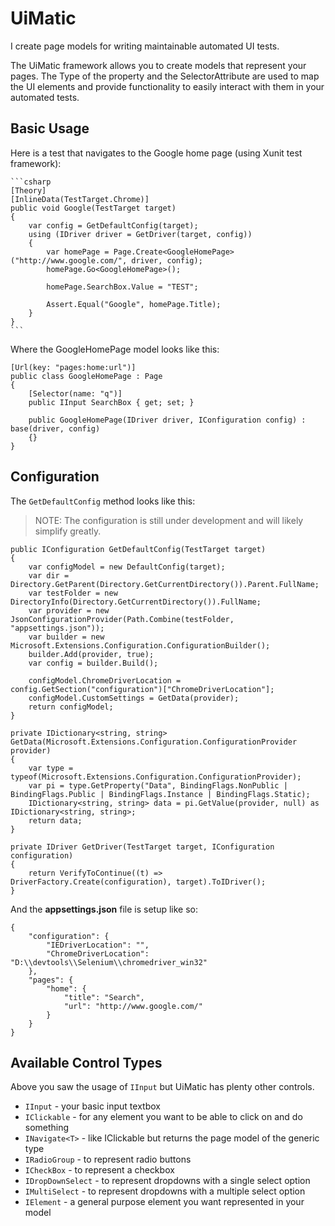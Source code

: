 # UiMatic
I create page models for writing maintainable automated UI tests.

The UiMatic framework allows you to create models that represent your pages. The Type of the property and the SelectorAttribute are used to map the UI elements and provide functionality to easily interact with them in your automated tests.

## Basic Usage

Here is a test that navigates to the Google home page (using Xunit test framework):

    ```csharp
    [Theory]
    [InlineData(TestTarget.Chrome)]
    public void Google(TestTarget target)
    {
        var config = GetDefaultConfig(target);
        using (IDriver driver = GetDriver(target, config))
        {
            var homePage = Page.Create<GoogleHomePage>("http://www.google.com/", driver, config);
            homePage.Go<GoogleHomePage>();

            homePage.SearchBox.Value = "TEST";

            Assert.Equal("Google", homePage.Title);
        }
    }
    ```
    
Where the GoogleHomePage model looks like this:

    [Url(key: "pages:home:url")]
    public class GoogleHomePage : Page
    {
        [Selector(name: "q")]
        public IInput SearchBox { get; set; }

        public GoogleHomePage(IDriver driver, IConfiguration config) : base(driver, config)
        {}
    }
    
## Configuration
The `GetDefaultConfig` method looks like this:

> NOTE: The configuration is still under development and will likely simplify greatly.

    public IConfiguration GetDefaultConfig(TestTarget target)
    {
        var configModel = new DefaultConfig(target);
        var dir = Directory.GetParent(Directory.GetCurrentDirectory()).Parent.FullName;
        var testFolder = new DirectoryInfo(Directory.GetCurrentDirectory()).FullName;
        var provider = new JsonConfigurationProvider(Path.Combine(testFolder, "appsettings.json"));
        var builder = new Microsoft.Extensions.Configuration.ConfigurationBuilder();
        builder.Add(provider, true);
        var config = builder.Build();

        configModel.ChromeDriverLocation = config.GetSection("configuration")["ChromeDriverLocation"];
        configModel.CustomSettings = GetData(provider);
        return configModel;
    }

    private IDictionary<string, string> GetData(Microsoft.Extensions.Configuration.ConfigurationProvider provider)
    {
        var type = typeof(Microsoft.Extensions.Configuration.ConfigurationProvider);
        var pi = type.GetProperty("Data", BindingFlags.NonPublic | BindingFlags.Public | BindingFlags.Instance | BindingFlags.Static);
        IDictionary<string, string> data = pi.GetValue(provider, null) as IDictionary<string, string>;
        return data;
    }

    private IDriver GetDriver(TestTarget target, IConfiguration configuration)
    {
        return VerifyToContinue((t) => DriverFactory.Create(configuration), target).ToIDriver();
    }
    
And the **appsettings.json** file is setup like so:

    {
        "configuration": {
            "IEDriverLocation": "",
            "ChromeDriverLocation": "D:\\devtools\\Selenium\\chromedriver_win32"
        },
        "pages": {
            "home": {
                "title": "Search",
                "url": "http://www.google.com/"
            }
        }
    }
    
## Available Control Types

Above you saw the usage of `IInput` but UiMatic has plenty other controls.

* `IInput` - your basic input textbox
* `IClickable` - for any element you want to be able to click on and do something
* `INavigate<T>` - like IClickable but returns the page model of the generic type
* `IRadioGroup` - to represent radio buttons
* `ICheckBox` - to represent a checkbox
* `IDropDownSelect` - to represent dropdowns with a single select option
* `IMultiSelect` - to represent dropdowns with a multiple select option
* `IElement` - a general purpose element you want represented in your model